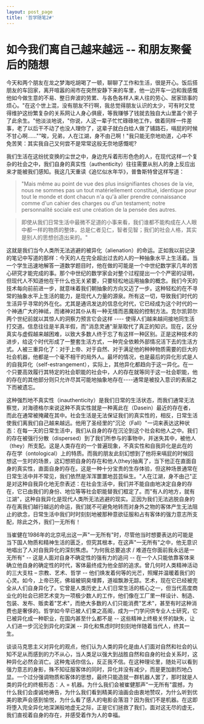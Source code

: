 ```yaml
---
layout: post_page
title: '哲学随笔2#'
---
```


# 如今我们离自己越来越远 -- 和朋友聚餐后的随想

今天和两个朋友在龙之梦海吃胡喝了一顿，聊聊了工作和生活，很是开心。饭后搭朋友的车回家，离开喧嚣的闹市在突然安静下来的车里，他一边开车一边和我感慨他如今做生意的不易、整日奔波的劳累、与各色各样人来人往的劳心、居家琐事的烦心。"在这个世上混，没有朋友不行啊，我总觉得朋友认识的太少，可有时又觉得维护这纷繁复杂的关系网让人身心俱疲，等我赚够了钱就去独自大山里盖个房子了此余生。"他淡淡地说，"你说，人这一辈子忙忙碌碌地工作，做着同样一件差事，老了以后干不动了也没人理你了，这辈子就白白给人做了铺路石，嗝屁的时候不甘心啊......""唉，兄弟，人在江湖，身不由己啊！"我只能无奈地劝道，心中不免苦笑：其实我自己又何尝不是常常这般无奈地感慨呢?

我们生活在这纷扰变换的尘世之中，身边充斥着形形色色的人，在现代这样一个复杂的社会之中，我们自身的真实性（authenticity）往往需要从别人的身上反应出来才能被我们感知。我这几天重读《追忆似水年华》，普鲁斯特曾这样写道：

> "Mais même au point de vue des plus insignifiantes choses de la vie, nous ne sommes pas un tout matériellement constitué, identique pour tout le monde et dont chacun n'a qu'à aller prendre connaissance comme d'un cahier des charges ou d'un testament; notre personnalité sociale est une création de la pensée des autres.

> 即使从我们日常生活中最微不足道的小事来看，我们谁都不能构成在人人眼中都一样的物质的整体，总是仁者见仁，智者见智；我们的社会人格，其实是别人的思想创造出来的。"

这就是我们当今人类所无法逃避的被异化（alienation）的命运。正如我以前记录的笔记中写道的那样：今天的人在完全超出过去的人的一种抽象水平上生活着。当一个学生迅速地解答一道数学题目时，他在做的可能是一个中世纪数学家几年的苦心研究才能完成的事。那个中世纪的数学家会对整个过程提出一个个严密的证明，但现代人不知道他在干什么也无关紧要，只要轻松地运用抽象的概念。我们今天的技术每向前前进一步，就意味着我们朝抽象的方向又迈了一步。这种轻松的在不寻常的抽象水平上生活的能力，是现代人力量的源泉。所有这一切，导致我们时代的生活异乎寻常的外在化。尤其是通讯发达的信息化时代，它已经成为这个时代的一个神通广大的神祗，而诸神对其仆从有一种无情而恶魔般的控制方法。克尔凯郭尔两个世纪前就以其惊人的洞察力预言它会这样 ---- 使得人们越来越间接地同生活打交道。信息往往是半真半假，而"消息灵通"渐渐取代了真正的知识。现在，区分真实与虚假越来越困难，以致大多数人终于忘了有这样一种区别。正是这种技术的进步，给这个时代形成了一整套生活方式，一种完全依赖外部情况活下去的生活方式。人被三重异化了：对于上帝、对于自然、对于满足他的种种物质需要的巨大的社会机器，他都是一个毫不相干的局外人。最坏的情况，也是最后的异化形式是人的自我异化（self-estrangement），实际上，其他异化都趋向于这一异化。在一个只要高效履行其特定的社会职能的社会中，人的存在就等同于这一社会职能，他的存在的其他部分则只允许尽其可能地抽象地存在----通常是被投入意识的表层之下而被遗忘。

这种强烈地不真实性（inauthenticity）是我们日常的生活状态，而我们通常无法察觉，对海德格尔来说这种不真实性就是一种离此在（Dasein）最近的存在者，而此在通常被掩藏在其中。社会生活是无法保证我们的真实性的，相反，日常生活使我们离我们自己越来越远。他用了圣经里的"沉沦（Fall）"一词来表达这种状态：在每一天的日常生活中，我们从自身的存在沉沦到这个社会和他人之中。我们的存在被强行分散（dispersed）到了我们所参与的事物中，并迷失其中，被他人（they）所支配。这是人类存在的一个普遍现象，不真实性和自我异化是此在的存在学（ontological）上的特质。而我的朋友此刻幻想到了他将来嗝屁的时候回想这一生时的场景，这幻想把自身的存在和他人(they)抽离了，当下他正在直面自身的真实性，直面自身的存在。这是一种十分宝贵的生存体验，但这种场景通常在日常生活中并不常见，我们依然是浑浑噩噩地芸芸纵生。"人在江湖，身不由己"正是对这种自我异化地无奈表述：在社会生活中，我们并不能自由地决定自身的存在，它已由我们的身份、地位等等社会职能替我们框定了。而"有人的地方，就有江湖"，这种自我异化是现代人类所无法逃避的现实。正因为我们无法逃脱自身的存在离我们越行越远的命运，我们就不可避免地转而对身外之物的客体产生无法阻止的欲念，日常生活中我们时时刻刻地被那种意欲征服和占有客体的强力意志所支配，除此之外，我们一无所有！

当崔健在1986年的北京吼出这一声"一无所有"时，尽管他当时想要表达的可能是当下国人物质和精神生活的匮乏，但究其根本，在这声"一无所有"之中，他无意识地唱出了人对自我异化的深刻焦虑。"为何我总要追求 / 难道在你面前我永远是一无所有" -- 这是人面对自身不确定性的强有力的追问 -- 在一个人只能依靠客体来确立他自身的确定性的时代，客体最终成为他全部的追求。曾几何时人类精神活动的三大支柱 – 宗教、艺术、哲学 -- 他们焕发着何等的光芒，照耀并温暖着我们的心灵。如今，上帝已死，佛祖被铜臭埋葬，道祖飘渺无踪。艺术，现在它已经被完全从人们自身异化了。它曾是人类历史上人们日常生活的核心之一，但当代高度商业化的社会已把艺术变为一项极少数人的工作，他们像在工厂里一样设计、制造、包装、发布、贩卖着"艺术"，而绝大多数的人们只能消费"艺术"，甚至有时这种消费也是奢侈的。哲学如今早已被人们束之高阁，成为一门学问供专业人士研究，它已被异化成一种职业，在国内甚至什么都不是 -- 这些精神上终极关怀的缺失，让人们进一步沉沦到异化的深渊 -- 异化和焦虑时时刻刻地伴随着当代人，终其一生。

谈谈马克思主义对异化的观点，他们认为人类的异化是由人们面对自然和社会的认知不足从而感到的力不从心，当人类足以强大到战胜自然和自身的社会关系时，这种异化必然会消亡。这种鬼话你信么，反正我不信。在这种理论里，随处可以看到强力意志的身影，殊不知征服客体的同时，异化并没有减少，而是更加剧烈地凸显。一个过分强调物质和客体的思想，最终只能造就一群机器人罢了，那时就是人类的异化的终极形态：人 = 机器。为什么我们会被崔健那声"一无所有"震撼，为什么我们会虔诚地祷告，为什么我们看到精美的油画会由衷地赞叹，为什么听到优美的歌声会感到愉悦，为什么看了感人的电影会落泪？因为我们不是机器。在这即将堕入完全异化地深渊般地虚无之际，正是它们拯救了我们，面对这无尽的虚无，我们直视着自身的存在，并感受着作为人的幸福。
